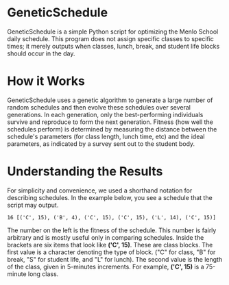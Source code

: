# GeneticSchedule
GeneticSchedule is a simple Python script for optimizing the Menlo School daily schedule. This program does not assign specific classes to specific times; it merely outputs when classes, lunch, break, and student life blocks should occur in the day.

# How it Works
GeneticSchedule uses a genetic algorithm to generate a large number of random schedules and then evolve these schedules over several generations.  In each generation, only the best-performing individuals survive and reproduce to form the next generation.  Fitness (how well the schedules perform) is determined by measuring the distance between the schedule's parameters (for class length, lunch time, etc) and the ideal parameters, as indicated by a survey sent out to the student body.

# Understanding the Results
For simplicity and convenience, we used a shorthand notation for describing schedules.  In the example below, you see a schedule that the script may output.

    16 [('C', 15), ('B', 4), ('C', 15), ('C', 15), ('L', 14), ('C', 15)]
    
The number on the left is the fitness of the schedule.  This number is fairly arbitrary and is mostly useful only in comparing schedules.  Inside the brackets are six items that look like <strong>('C', 15)</strong>.  These are class blocks.  The first value is a character denoting the type of block. ("C" for class, "B" for break, "S" for student life, and "L" for lunch).  The second value is the length of the class, given in 5-minutes increments.  For example, <strong>('C', 15)</strong> is a 75-minute long class.